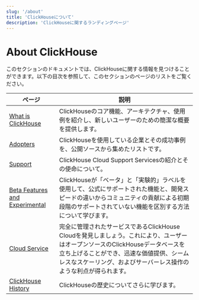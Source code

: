 ```yaml
---
slug: '/about'
title: 'ClickHouseについて'
description: 'ClickHouseに関するランディングページ'
---
```





# About ClickHouse

このセクションのドキュメントでは、ClickHouseに関する情報を見つけることができます。以下の目次を参照して、このセクションのページのリストをご覧ください。

| ページ                                           | 説明                                                                                                                                                                                                       |
|------------------------------------------------|-------------------------------------------------------------------------------------------------------------------------------------------------------------------------------------------------------------------|
| [What is ClickHouse](/about-clickhouse)        | ClickHouseのコア機能、アーキテクチャ、使用例を紹介し、新しいユーザーのための簡潔な概要を提供します。                                                                                                        |
| [Adopters](/about-us/adopters)                          | ClickHouseを使用している企業とその成功事例を、公開ソースから集めたリストです。                                                                                                                     |
| [Support](/about-us/support)                   | ClickHouse Cloud Support Servicesの紹介とその使命について。                                                                                                                                           |
| [Beta Features and Experimental](/beta-and-experimental-features) | ClickHouseが「ベータ」と「実験的」ラベルを使用して、公式にサポートされた機能と、開発スピードの違いからコミュニティの貢献による初期段階のサポートされていない機能を区別する方法について学びます。 |
| [Cloud Service](/about-us/cloud)               | 完全に管理されたサービスであるClickHouse Cloudを発見しましょう。これにより、ユーザーはオープンソースのClickHouseデータベースを立ち上げることができ、迅速な価値提供、シームレスなスケーリング、およびサーバーレス操作のような利点が得られます。       |
| [ClickHouse History](/about-us/history)        | ClickHouseの歴史についてさらに学びます。                                                                                                                                                                       |
